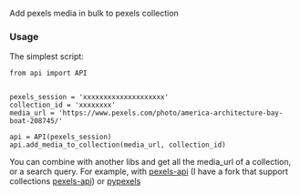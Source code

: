 Add pexels media in bulk to pexels collection


### Usage

The simplest script:
```
from api import API


pexels_session = 'xxxxxxxxxxxxxxxxxxxx'
collection_id = 'xxxxxxxx'
media_url = 'https://www.pexels.com/photo/america-architecture-bay-boat-208745/'

api = API(pexels_session)
api.add_media_to_collection(media_url, collection_id)

```

You can combine with another libs and get all the media_url of a collection, or a search query. For example, with [pexels-api](https://github.com/AguilarLagunasArturo/pexels-api) (I have a fork that support collections [pexels-api](https://github.com/XavierZambrano/pexels-api)) or [pypexels](https://github.com/salvoventura/pypexels) 